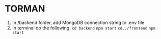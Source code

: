 # TORMAN

1. In /backend folder, add MongoDB connection string to .env file
2. In terminal do the following:
  ```cd backend``` 
  ```npm start``` 
  ```cd../frontend``` 
  ```npm start```
